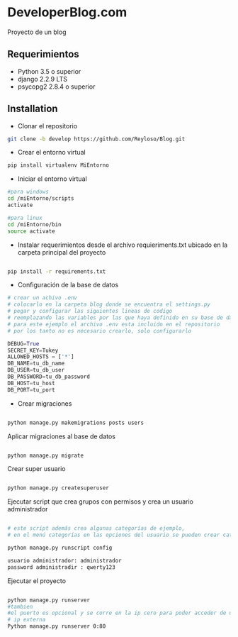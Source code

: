 # DeveloperBlog.com

Proyecto de un blog

## Requerimientos
* Python 3.5 o superior
* django 2.2.9 LTS
* psycopg2 2.8.4 o superior

## Installation

* Clonar el repositorio

```bash
git clone -b develop https://github.com/Reyloso/Blog.git
```

* Crear el entorno virtual

```bash
pip install virtualenv MiEntorno
```

* Iniciar el entorno virtual

```bash
#para windows
cd /miEntorno/scripts
activate

#para linux
cd /miEntorno/bin
source activate
```
* Instalar requerimientos desde el archivo requieriments.txt ubicado en la carpeta principal del proyecto 
 
```bash

pip install -r requirements.txt
```

* Configuración de la base de datos
 
```python
# crear un achivo .env 
# colocarlo en la carpeta blog donde se encuentra el settings.py
# pegar y configurar las siguientes lineas de codigo
# reemplazando las variables por las que haya definido en su base de datos
# para este ejemplo el archivo .env esta incluido en el repositorio
# por los tanto no es necesario crearlo, solo configurarlo

DEBUG=True
SECRET_KEY=Tukey
ALLOWED_HOSTS = ['*']
DB_NAME=tu_db_name
DB_USER=tu_db_user
DB_PASSWORD=tu_db_password
DB_HOST=tu_host
DB_PORT=tu_port

```
* Crear migraciones
 
```bash

python manage.py makemigrations posts users

```


Aplicar migraciones al base de datos
 
```bash

python manage.py migrate

```

Crear super usuario
 
```bash

python manage.py createsuperuser
```
Ejecutar script que crea grupos con permisos y crea un usuario administrador
 
```bash

# este script además crea algunas categorías de ejemplo,
# en el menú categorías en las opciones del usuario se pueden crear categorías

python manage.py runscript config

usuario administrador: administrador
password administradir : qwerty123
```

Ejecutar el proyecto

```bash

python manage.py runserver 
#tambien
#el puerto es opcional y se corre en la ip cero para poder acceder de una 
# ip externa
Python manage.py runserver 0:80

```